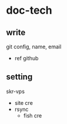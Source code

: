 
# doc-tech


## write

git config, name, email
- ref github


## setting

skr-vps
- site cre
- rsync
  - fish cre



